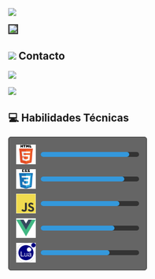 <div align="left">

<img src="https://readme-typing-svg.herokuapp.com/?lines=Bienvenido+a+mi+Github;Soy+sanncheez&font=Fira%20Code&center=false&width=380&height=50&duration=4000&pause=1000&color=3498db">

</div>

<p align="left">

<img src="https://cdn.discordapp.com/attachments/963491126172586117/1362050154642804776/Perfil_Dc.png?ex=6800fb8e&is=67ffaa0e&hm=9798e45a501b91f474c3c142b57b92a9a1cc3be31f060b0cec637b5ff39f5a8d&" width="400" style="border: 2px solid #333; background-color: rgba(0,0,0,0.6);">

</p>

## <img src="https://media.giphy.com/media/iY8CRBdQXODJSCERIr/giphy.gif" width="30"> Contacto

<p align="left">

<a href="mailto:sanncheezdev@gmail.com"><img src="https://img.shields.io/badge/Email-sanncheezdev@gmail.com-3498db?style=for-the-badge&logo=gmail&logoColor=white&labelColor=333333"></a>

<a href="https://discord.com/users/sanncheez"><img src="https://img.shields.io/badge/Discord-sanncheez-3498db?style=for-the-badge&logo=discord&logoColor=white&labelColor=333333"></a>

</p>

## 💻 Habilidades Técnicas

<div align="left" style="background-color: rgba(0,0,0,0.6); border: 1px solid #333; padding: 15px; display: inline-block; border-radius: 5px;">

<div style="display: flex; align-items: center; margin-bottom: 10px;">

<img src="https://raw.githubusercontent.com/devicons/devicon/master/icons/html5/html5-original-wordmark.svg" alt="html" width="40" height="40"/>

<div style="margin-left: 10px; width: 200px;">

<div style="background-color: #333; height: 10px; border-radius: 5px; position: relative;">

<div style="background-color: #3498db; height: 10px; width: 90%; border-radius: 5px; position: absolute; top: 0; left: 0;"></div>

</div>

</div>

</div>

<div style="display: flex; align-items: center; margin-bottom: 10px;">

<img src="https://raw.githubusercontent.com/devicons/devicon/master/icons/css3/css3-original-wordmark.svg" alt="css" width="40" height="40"/>

<div style="margin-left: 10px; width: 200px;">

<div style="background-color: #333; height: 10px; border-radius: 5px; position: relative;">

<div style="background-color: #3498db; height: 10px; width: 85%; border-radius: 5px; position: absolute; top: 0; left: 0;"></div>

</div>

</div>

</div>

<div style="display: flex; align-items: center; margin-bottom: 10px;">

<img src="https://raw.githubusercontent.com/devicons/devicon/master/icons/javascript/javascript-original.svg" alt="javascript" width="40" height="40"/>

<div style="margin-left: 10px; width: 200px;">

<div style="background-color: #333; height: 10px; border-radius: 5px; position: relative;">

<div style="background-color: #3498db; height: 10px; width: 80%; border-radius: 5px; position: absolute; top: 0; left: 0;"></div>

</div>

</div>

</div>

<div style="display: flex; align-items: center; margin-bottom: 10px;">

<img src="https://raw.githubusercontent.com/devicons/devicon/master/icons/vuejs/vuejs-original.svg" alt="vue" width="40" height="40"/>

<div style="margin-left: 10px; width: 200px;">

<div style="background-color: #333; height: 10px; border-radius: 5px; position: relative;">

<div style="background-color: #3498db; height: 10px; width: 75%; border-radius: 5px; position: absolute; top: 0; left: 0;"></div>

</div>

</div>

</div>

<div style="display: flex; align-items: center;">

<img src="https://raw.githubusercontent.com/devicons/devicon/master/icons/lua/lua-original.svg" alt="lua" width="40" height="40"/>

<div style="margin-left: 10px; width: 200px;">

<div style="background-color: #333; height: 10px; border-radius: 5px; position: relative;">

<div style="background-color: #3498db; height: 10px; width: 70%; border-radius: 5px; position: absolute; top: 0; left: 0;"></div>

</div>

</div>

</div>

</div>
